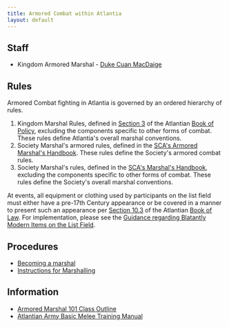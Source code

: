 ```yaml
---
title: Armored Combat within Atlantia
layout: default
---
```


## Staff
* Kingdom Armored Marshal - [Duke Cuan MacDaige](mailto:dukecuan@hotmail.com)

## Rules

Armored Combat fighting in Atlantia is governed by an ordered hierarchy of rules.

1. Kingdom Marshal Rules, defined in [Section 3](https://atlantia.sca.org/offices/seneschal/clerk-of-law/policy/marshal) of the Atlantian [Book of Policy](https://atlantia.sca.org/offices/seneschal/clerk-of-law/policy/seneschal), excluding the components specific to other forms of combat.  These rules define Atlantia's overall marshal conventions.
2. Society Marshal's armored rules, defined in the [SCA's Armored Marshal's Handbook](https://www.sca.org/wp-content/uploads/2020/01/MarshalHandbookforRattanCombat.pdf).  These rules define the Society's armored combat rules.
2. Society Marshal's rules, defined in the [SCA's Marshal's Handbook](https://www.sca.org/wp-content/uploads/2020/01/MarshalHandbookforRattanCombat.pdf), excluding the components specific to other forms of combat.  These rules define the Society's overall marshal conventions.

At events, all equipment or clothing used by participants on the list field must either have a pre-17th Century appearance or be covered in a manner to present such an appearance per [Section 10.3](https://atlantia.sca.org/offices/seneschal/clerk-of-law/book-of-law/reservations-and-restrictions?faqitem=Policy2) of the Atlantian [Book of Law](https://atlantia.sca.org/offices/seneschal/clerk-of-law/book-of-law/laws-of-the-kingdom).  For implementation, please see the [Guidance regarding Blatantly Modern Items on the List Field](/procedures/modern/).

## Procedures
* [Becoming a marshal](/procedures/mit/)
* [Instructions for Marshalling](/documents/training/Marshaling_Instructions.pdf)

## Information
* [Armored Marshal 101 Class Outline](/training/armored-marshal/)
* [Atlantian Army Basic Melee Training Manual](/documents/AtlantianArmyBMTManualV1.pdf)
